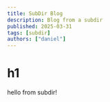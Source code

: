 ```yaml
---
title: SubDir Blog
description: Blog from a subdir
published: 2025-03-31
tags: [subdir]
authors: ["daniel"]
---
```


# h1
hello from subdir!